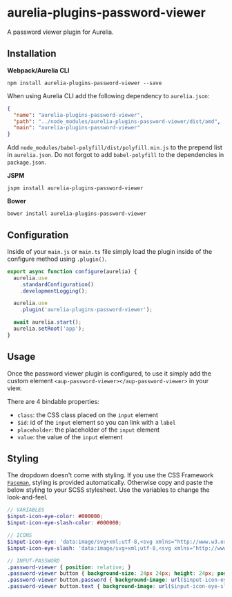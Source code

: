 # aurelia-plugins-password-viewer

A password viewer plugin for Aurelia.

## Installation

**Webpack/Aurelia CLI**

```shell
npm install aurelia-plugins-password-viewer --save
```

When using Aurelia CLI add the following dependency to `aurelia.json`:

```json
{
  "name": "aurelia-plugins-password-viewer",
  "path": "../node_modules/aurelia-plugins-password-viewer/dist/amd",
  "main": "aurelia-plugins-password-viewer"
}
```

Add `node_modules/babel-polyfill/dist/polyfill.min.js` to the prepend list in `aurelia.json`. Do not forgot to add `babel-polyfill` to the dependencies in `package.json`.

**JSPM**

```shell
jspm install aurelia-plugins-password-viewer
```

**Bower**

```shell
bower install aurelia-plugins-password-viewer
```

## Configuration

Inside of your `main.js` or `main.ts` file simply load the plugin inside of the configure method using `.plugin()`.

```javascript
export async function configure(aurelia) {
  aurelia.use
    .standardConfiguration()
    .developmentLogging();

  aurelia.use
    .plugin('aurelia-plugins-password-viewer');

  await aurelia.start();
  aurelia.setRoot('app');
}
```

## Usage

Once the password viewer plugin is configured, to use it simply add the custom element `<aup-password-viewer></aup-password-viewer>` in your view.

There are 4 bindable properties:
* `class`: the CSS class placed on the `input` element
* `$id`: id of the `input` element so you can link with a `label`
* `placeholder`: the placeholder of the `input` element
* `value`: the value of the `input` element


## Styling

The dropdown doesn't come with styling. If you use the CSS Framework [`Faceman`](<http://faceman.io>), styling is provided automatically. Otherwise copy and paste the below styling to your SCSS stylesheet. Use the variables to change the look-and-feel.

```scss
// VARIABLES
$input-icon-eye-color: #000000;
$input-icon-eye-slash-color: #000000;

// ICONS
$input-icon-eye: 'data:image/svg+xml;utf-8,<svg xmlns="http://www.w3.org/2000/svg" height="1792" viewBox="0 0 1792 1792" width="1792"><path d="M1664 960q-152-236-381-353 61 104 61 225 0 185-131.5 316.5t-316.5 131.5-316.5-131.5-131.5-316.5q0-121 61-225-229 117-381 353 133 205 333.5 326.5t434.5 121.5 434.5-121.5 333.5-326.5zm-720-384q0-20-14-34t-34-14q-125 0-214.5 89.5t-89.5 214.5q0 20 14 34t34 14 34-14 14-34q0-86 61-147t147-61q20 0 34-14t14-34zm848 384q0 34-20 69-140 230-376.5 368.5t-499.5 138.5-499.5-139-376.5-368q-20-35-20-69t20-69q140-229 376.5-368t499.5-139 499.5 139 376.5 368q20 35 20 69z" fill="#{$input-icon-eye-color}" /></svg>';
$input-icon-eye-slash: 'data:image/svg+xml;utf-8,<svg xmlns="http://www.w3.org/2000/svg" height="1792" viewBox="0 0 1792 1792" width="1792"><path d="M555 1335l78-141q-87-63-136-159t-49-203q0-121 61-225-229 117-381 353 167 258 427 375zm389-759q0-20-14-34t-34-14q-125 0-214.5 89.5t-89.5 214.5q0 20 14 34t34 14 34-14 14-34q0-86 61-147t147-61q20 0 34-14t14-34zm363-191q0 7-1 9-106 189-316 567t-315 566l-49 89q-10 16-28 16-12 0-134-70-16-10-16-28 0-12 44-87-143-65-263.5-173t-208.5-245q-20-31-20-69t20-69q153-235 380-371t496-136q89 0 180 17l54-97q10-16 28-16 5 0 18 6t31 15.5 33 18.5 31.5 18.5 19.5 11.5q16 10 16 27zm37 447q0 139-79 253.5t-209 164.5l280-502q8 45 8 84zm448 128q0 35-20 69-39 64-109 145-150 172-347.5 267t-419.5 95l74-132q212-18 392.5-137t301.5-307q-115-179-282-294l63-112q95 64 182.5 153t144.5 184q20 34 20 69z" fill="#{$input-icon-eye-slash-color}" /></svg>';

// INPUT-PASSWORD
.password-viewer { position: relative; }
.password-viewer button { background-size: 24px 24px; height: 24px; position: absolute; right: 9px; top: 9px; width: 24px; }
.password-viewer button.password { background-image: url($input-icon-eye); }
.password-viewer button.text { background-image: url($input-icon-eye-slash); }
```